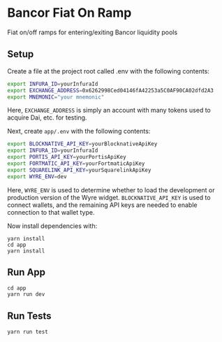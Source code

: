 # Bancor Fiat On Ramp

Fiat on/off ramps for entering/exiting Bancor liquidity pools

## Setup

Create a file at the project root called .env with the following contents:

```bash
export INFURA_ID=yourInfuraId
export EXCHANGE_ADDRESS=0x6262998Ced04146fA42253a5C0AF90CA02dfd2A3
export MNEMONIC="your mnemonic"
```

Here, `EXCHANGE_ADDRESS` is simply an account with many tokens used to
acquire Dai, etc. for testing.

Next, create `app/.env` with the following contents:

```bash
export BLOCKNATIVE_API_KEY=yourBlocknativeApiKey
export INFURA_ID=yourInfuraId
export PORTIS_API_KEY=yourPortisApiKey
export FORTMATIC_API_KEY=yourFortmaticApiKey
export SQUARELINK_API_KEY=yourSquarelinkApiKey
export WYRE_ENV=dev
```

Here, `WYRE_ENV` is used to determine whether to load the development or production version
of the Wyre widget. `BLOCKNATIVE_API_KEY` is used to connect wallets, and the remaining
API keys are needed to enable connection to that wallet type.

Now install dependencies with:

```text
yarn install
cd app
yarn install
```

## Run App

```text
cd app
yarn run dev
```

## Run Tests

```text
yarn run test
```
